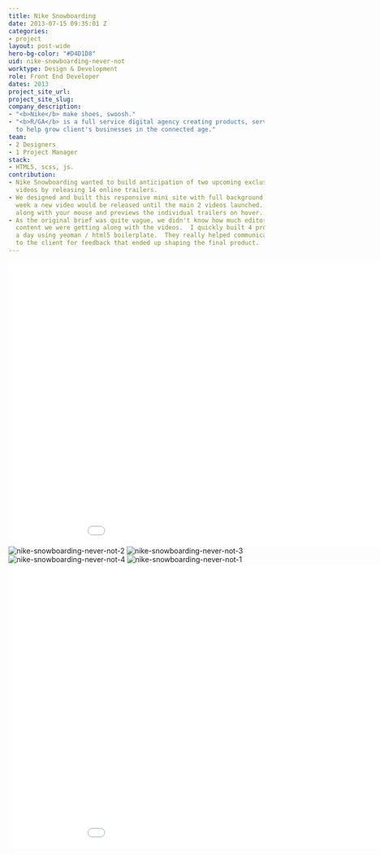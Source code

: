 ```yaml
---
title: Nike Snowboarding
date: 2013-07-15 09:35:01 Z
categories:
- project
layout: post-wide
hero-bg-color: "#D4D1D8"
uid: nike-snowboarding-never-not
worktype: Design & Development
role: Front End Developer
dates: 2013
project_site_url: 
project_site_slug: 
company_description:
- "<b>Nike</b> make shoes, swoosh."
- "<b>R/GA</b> is a full service digital agency creating products, services and communications
  to help grow client's businesses in the connected age."
team:
- 2 Designers
- 1 Project Manager
stack:
- HTML5, scss, js.
contribution:
- Nike Snowboarding wanted to build anticipation of two upcoming exclusive snowboarding
  videos by releasing 14 online trailers.
- We designed and built this responsive mini site with full background videos.  Each
  week a new video would be released until the main 2 videos launched.  The menu scrolls
  along with your mouse and previews the individual trailers on hover.
- As the original brief was quite vague, we didn't know how much editorial or product
  content we were getting along with the videos.  I quickly built 4 prototypes in
  a day using yeoman / html5 boilerplate.  They really helped communicate our ideas
  to the client for feedback that ended up shaping the final product.
---
```


<div class="showcase ">
  <div class="videoWrapper">
    <iframe src="//player.vimeo.com/video/75162921" width="1000" height="560" frameborder="0"> </iframe>
  </div>
  <img src="/img/nike-snowboarding-never-not/2.jpg" alt="nike-snowboarding-never-not-2">
  <img src="/img/nike-snowboarding-never-not/3.jpg" alt="nike-snowboarding-never-not-3">
  <img src="/img/nike-snowboarding-never-not/4.jpg" alt="nike-snowboarding-never-not-4">
  <img src="/img/nike-snowboarding-never-not/1.jpg" alt="nike-snowboarding-never-not-1">
  <div class="videoWrapper">
    <iframe src="//player.vimeo.com/video/75163586" width="1000" height="560" frameborder="0"> </iframe>
  </div>
</div>




